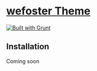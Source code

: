 # [wefoster Theme](http://wefoster.co/)

[![Built with Grunt](https://cdn.gruntjs.com/builtwith.png)](http://gruntjs.com/)

## Installation

Coming soon
